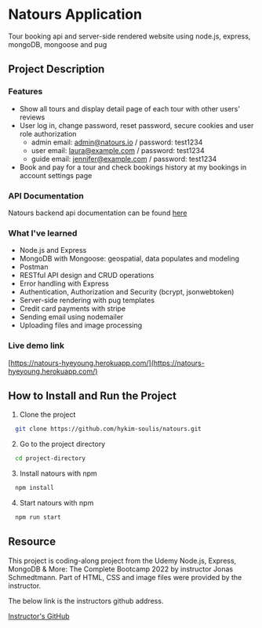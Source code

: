 # Natours Application

Tour booking api and server-side rendered website using node.js, express, mongoDB, mongoose and pug

## Project Description

### Features

- Show all tours and display detail page of each tour with other users' reviews
- User log in, change password, reset password, secure cookies and user role authorization
  - admin email: admin@natours.io / password: test1234
  - user email: laura@example.com / password: test1234
  - guide email: jennifer@example.com / password: test1234
- Book and pay for a tour and check bookings history at my bookings in account settings page

### API Documentation

Natours backend api documentation can be found [here](https://documenter.getpostman.com/view/20573425/UyxnF5ty)

### What I've learned

- Node.js and Express
- MongoDB with Mongoose: geospatial, data populates and modeling
- Postman
- RESTful API design and CRUD operations
- Error handling with Express
- Authentication, Authorization and Security (bcrypt, jsonwebtoken)
- Server-side rendering with pug templates
- Credit card payments with stripe
- Sending email using nodemailer
- Uploading files and image processing

### Live demo link

[https://natours-hyeyoung.herokuapp.com/](https://natours-hyeyoung.herokuapp.com/)

## How to Install and Run the Project

1. Clone the project

```bash
  git clone https://github.com/hykim-soulis/natours.git
```

2. Go to the project directory

```bash
  cd project-directory
```

3. Install natours with npm

```bash
  npm install
```

4. Start natours with npm

```bash
  npm run start
```

## Resource

This project is coding-along project from the Udemy Node.js, Express, MongoDB & More: The Complete Bootcamp 2022 by instructor Jonas Schmedtmann. Part of HTML, CSS and image files were provided by the instructor.

The below link is the instructors github address.

[Instructor's GitHub](https://github.com/jonasschmedtmann/complete-node-bootcamp.git)
